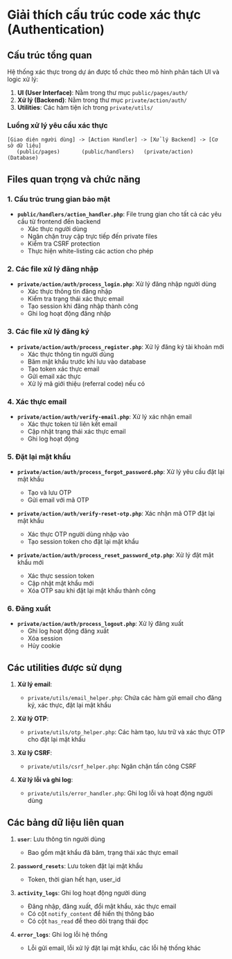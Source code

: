 # Giải thích cấu trúc code xác thực (Authentication)

## Cấu trúc tổng quan

Hệ thống xác thực trong dự án được tổ chức theo mô hình phân tách UI và logic xử lý:

1. **UI (User Interface)**: Nằm trong thư mục `public/pages/auth/`
2. **Xử lý (Backend)**: Nằm trong thư mục `private/action/auth/`
3. **Utilities**: Các hàm tiện ích trong `private/utils/`

### Luồng xử lý yêu cầu xác thực

```
[Giao diện người dùng] -> [Action Handler] -> [Xử lý Backend] -> [Cơ sở dữ liệu]
   (public/pages)       (public/handlers)   (private/action)      (Database)
```

## Files quan trọng và chức năng

### 1. Cấu trúc trung gian bảo mật

- **`public/handlers/action_handler.php`**: File trung gian cho tất cả các yêu cầu từ frontend đến backend
  - Xác thực người dùng
  - Ngăn chặn truy cập trực tiếp đến private files
  - Kiểm tra CSRF protection
  - Thực hiện white-listing các action cho phép
  
### 2. Các file xử lý đăng nhập

- **`private/action/auth/process_login.php`**: Xử lý đăng nhập người dùng 
  - Xác thực thông tin đăng nhập
  - Kiểm tra trạng thái xác thực email
  - Tạo session khi đăng nhập thành công
  - Ghi log hoạt động đăng nhập

### 3. Các file xử lý đăng ký

- **`private/action/auth/process_register.php`**: Xử lý đăng ký tài khoản mới
  - Xác thực thông tin người dùng
  - Băm mật khẩu trước khi lưu vào database
  - Tạo token xác thực email
  - Gửi email xác thực
  - Xử lý mã giới thiệu (referral code) nếu có

### 4. Xác thực email

- **`private/action/auth/verify-email.php`**: Xử lý xác nhận email
  - Xác thực token từ liên kết email
  - Cập nhật trạng thái xác thực email
  - Ghi log hoạt động

### 5. Đặt lại mật khẩu

- **`private/action/auth/process_forgot_password.php`**: Xử lý yêu cầu đặt lại mật khẩu
  - Tạo và lưu OTP
  - Gửi email với mã OTP
  
- **`private/action/auth/verify-reset-otp.php`**: Xác nhận mã OTP đặt lại mật khẩu
  - Xác thực OTP người dùng nhập vào
  - Tạo session token cho đặt lại mật khẩu
  
- **`private/action/auth/process_reset_password_otp.php`**: Xử lý đặt mật khẩu mới
  - Xác thực session token
  - Cập nhật mật khẩu mới
  - Xóa OTP sau khi đặt lại mật khẩu thành công

### 6. Đăng xuất

- **`private/action/auth/process_logout.php`**: Xử lý đăng xuất
  - Ghi log hoạt động đăng xuất
  - Xóa session
  - Hủy cookie

## Các utilities được sử dụng

1. **Xử lý email**:
   - `private/utils/email_helper.php`: Chứa các hàm gửi email cho đăng ký, xác thực, đặt lại mật khẩu

2. **Xử lý OTP**:
   - `private/utils/otp_helper.php`: Các hàm tạo, lưu trữ và xác thực OTP cho đặt lại mật khẩu

3. **Xử lý CSRF**:
   - `private/utils/csrf_helper.php`: Ngăn chặn tấn công CSRF

4. **Xử lý lỗi và ghi log**:
   - `private/utils/error_handler.php`: Ghi log lỗi và hoạt động người dùng

## Các bảng dữ liệu liên quan

1. **`user`**: Lưu thông tin người dùng 
   - Bao gồm mật khẩu đã băm, trạng thái xác thực email

2. **`password_resets`**: Lưu token đặt lại mật khẩu
   - Token, thời gian hết hạn, user_id

3. **`activity_logs`**: Ghi log hoạt động người dùng
   - Đăng nhập, đăng xuất, đổi mật khẩu, xác thực email
   - Có cột `notify_content` để hiển thị thông báo
   - Có cột `has_read` để theo dõi trạng thái đọc
   
4. **`error_logs`**: Ghi log lỗi hệ thống
   - Lỗi gửi email, lỗi xử lý đặt lại mật khẩu, các lỗi hệ thống khác
